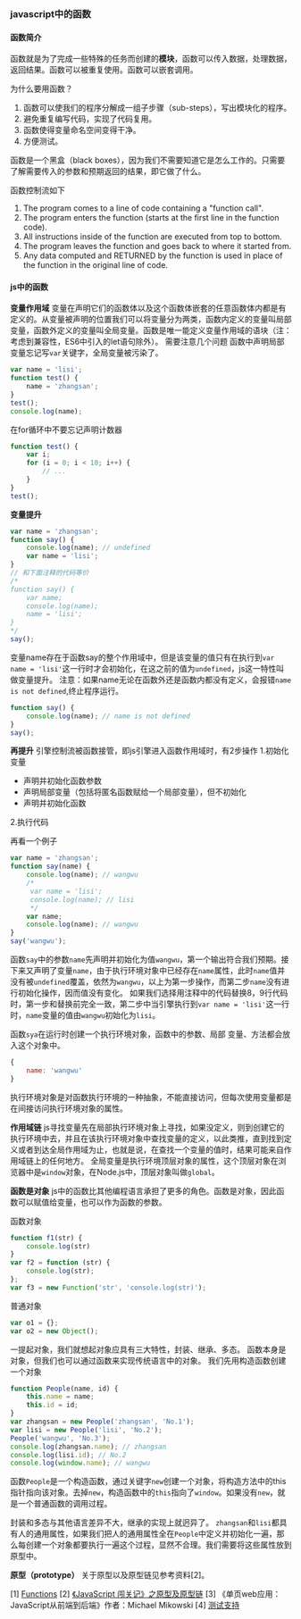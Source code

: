 ### javascript中的函数
#### 函数简介
函数就是为了完成一些特殊的任务而创建的**模块**，函数可以传入数据，处理数据，返回结果。函数可以被重复使用。函数可以嵌套调用。

为什么要用函数？
1. 函数可以使我们的程序分解成一组子步骤（sub-steps），写出模块化的程序。
2. 避免重复编写代码，实现了代码复用。
3. 函数使得变量命名空间变得干净。
4. 方便测试。

函数是一个黑盒（black boxes），因为我们不需要知道它是怎么工作的。只需要了解需要传入的参数和预期返回的结果，即它做了什么。

函数控制流如下
1. The program comes to a line of code containing a "function call".
2. The program enters the function (starts at the first line in the function code).
3. All instructions inside of the function are executed from top to bottom.
4. The program leaves the function and goes back to where it started from.
5. Any data computed and RETURNED by the function is used in place of the function in the original line of code.

#### js中的函数
**变量作用域**
变量在声明它们的函数体以及这个函数体嵌套的任意函数体内都是有定义的。从变量被声明的位置我们可以将变量分为两类，函数内定义的变量叫局部变量，函数外定义的变量叫全局变量。函数是唯一能定义变量作用域的语块（注：考虑到兼容性，ES6中引入的let语句除外）。
需要注意几个问题
函数中声明局部变量忘记写`var`关键字，全局变量被污染了。
```javascript
var name = 'lisi';
function test() {
    name = 'zhangsan';
}
test();
console.log(name);
```
在for循环中不要忘记声明计数器
```javascript
function test() {
    var i;
    for (i = 0; i < 10; i++) {
        // ...
    }
}
test();
```

**变量提升**
```javascript
var name = 'zhangsan';
function say() {
    console.log(name); // undefined
    var name = 'lisi';
}
// 和下面注释的代码等价
/*
function say() {
    var name;
    console.log(name);
    name = 'lisi';
}
*/
say();
```
变量name存在于函数say的整个作用域中，但是该变量的值只有在执行到`var name = 'lisi'`这一行时才会初始化，在这之前的值为`undefined`，js这一特性叫做变量提升。
注意：如果name无论在函数外还是函数内都没有定义，会报错`name is not defined`,终止程序运行。
```javascript
function say() {
    console.log(name); // name is not defined
}
say();
```

**再提升**
引擎控制流被函数接管，即js引擎进入函数作用域时，有2步操作
1.初始化变量
- 声明并初始化函数参数
- 声明局部变量（包括将匿名函数赋给一个局部变量），但不初始化
- 声明并初始化函数

2.执行代码

再看一个例子
```javascript
var name = 'zhangsan';
function say(name) {
    console.log(name); // wangwu
    /*
     var name = 'lisi';
     console.log(name); // lisi
     */
    var name;
    console.log(name); // wangwu
}
say('wangwu');
```
函数`say`中的参数`name`先声明并初始化为值`wangwu`，第一个输出符合我们预期。接下来又声明了变量`name`，由于执行环境对象中已经存在`name`属性，此时`name`值并没有被`undefined`覆盖，依然为`wangwu`，以上为第一步操作，而第二步`name`没有进行初始化操作，因而值没有变化。
如果我们选择用注释中的代码替换8，9行代码时，第一步和替换前完全一致，第二步中当引擎执行到`var name = 'lisi'`这一行时，`name`变量的值由`wangwu`初始化为`lisi`。

函数`sya`在运行时创建一个执行环境对象，函数中的参数、局部 变量、方法都会放入这个对象中。
```javascript
{
    name: 'wangwu'
}
```
执行环境对象是对函数执行环境的一种抽象，不能直接访问，但每次使用变量都是在间接访问执行环境对象的属性。

**作用域链**
js寻找变量先在局部执行环境对象上寻找，如果没定义，则到创建它的执行环境中去，并且在该执行环境对象中查找变量的定义，以此类推，直到找到定义或者到达全局作用域为止，也就是说，在查找一个变量的值时，结果可能来自作用域链上的任何地方。
全局变量是执行环境顶层对象的属性，这个顶层对象在浏览器中是`window`对象，在Node.js中，顶层对象叫做`global`。

**函数是对象**
js中的函数比其他编程语言承担了更多的角色。函数是对象，因此函数可以赋值给变量，也可以作为函数的参数。

函数对象
```javascript
function f1(str) {
    console.log(str)
}
var f2 = function (str) {
    console.log(str);
};
var f3 = new Function('str', 'console.log(str)');
```

普通对象
```javascript
var o1 = {};
var o2 = new Object();
```

一提起对象，我们就想起对象应具有三大特性，封装、继承、多态。
函数本身是对象，但我们也可以通过函数来实现传统语言中的对象。
我们先用构造函数创建一个对象
```javascript
function People(name, id) {
    this.name = name;
    this.id = id;
}
var zhangsan = new People('zhangsan', 'No.1');
var lisi = new People('lisi', 'No.2');
People('wangwu', 'No.3');
console.log(zhangsan.name); // zhangsan
console.log(lisi.id); // No.2
console.log(window.name); // wangwu
```
函数`People`是一个构造函数，通过关键字`new`创建一个对象，将构造方法中的this指针指向该对象。去掉`new`，构造函数中的`this`指向了`window`。如果没有`new`，就是一个普通函数的调用过程。

封装和多态与其他语言差异不大，继承的实现上就迥异了。
`zhangsan`和`lisi`都具有人的通用属性，如果我们把人的通用属性全在`People`中定义并初始化一遍，那么每创建一个对象都要执行一遍这个过程，显然不合理。我们需要将这些属性放到原型中。

**原型（prototype）**
关于原型以及原型链见参考资料[2]。


[1] [Functions](http://www.cs.utah.edu/~germain/PPS/Topics/functions.html)
[2] [《JavaScript 闯关记》之原型及原型链](http://www.jianshu.com/p/f69d8767c066)
[3] 《单页web应用：JavaScript从前端到后端》作者：Michael Mikowski
[4] [测试支持](http://c.ranlau.com/index.php?a=main&pro_id=19)

